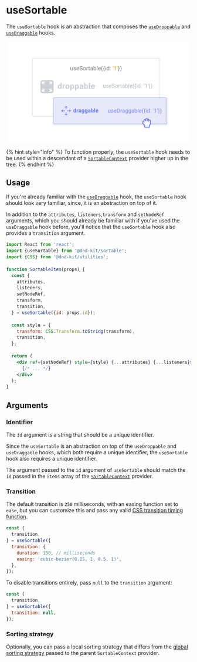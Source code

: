 # useSortable

The `useSortable` hook is an abstraction that composes the [`useDroppable`](../../api-documentation/droppable.md) and [`useDraggable`](../../api-documentation/draggable/) hooks. 

![](../../.gitbook/assets/usesortable-2-.png)

{% hint style="info" %}
To function properly, the `useSortable` hook needs to be used within a descendant of a [`SortableContext`](sortable-context.md) provider higher up in the tree.
{% endhint %}

## Usage

If you're already familiar with the [`useDraggable`](../../api-documentation/draggable/) hook, the `useSortable` hook should look very familiar, since, it is an abstraction on top of it. 

In addition to the `attributes`, `listeners`,`transform`  and `setNodeRef` arguments, which you should already be familiar with if you've used the `useDraggable` hook before, you'll notice that the `useSortable` hook also provides a `transition` argument.

```jsx
import React from 'react';
import {useSortable} from '@dnd-kit/sortable';
import {CSS} from '@dnd-kit/utilities';

function SortableItem(props) {
  const {
    attributes,
    listeners,
    setNodeRef,
    transform,
    transition,
  } = useSortable({id: props.id});
  
  const style = {
    transform: CSS.Transform.toString(transform),
    transition,
  };
  
  return (
    <div ref={setNodeRef} style={style} {...attributes} {...listeners}>
      {/* ... */}
    </div>
  );
}
```

## Arguments

### Identifier

The `id` argument is a string that should be a unique identifier.

Since the `useSortable` is an abstraction on top of the `useDroppable` and `useDraggable` hooks, which both require a unique identifier, the `useSortable` hook also requires a unique identifier.

The argument passed to the `id` argument of `useSortable` should match the `id` passed in the `items` array of the [`SortableContext`](sortable-context.md) provider.

### Transition

The default transition is `250` milliseconds, with an easing function set to `ease`, but you can customize this and pass any valid [CSS transition timing function](https://developer.mozilla.org/en-US/docs/Web/CSS/transition-timing-function).

```javascript
const {
  transition,
} = useSortable({
  transition: {
    duration: 150, // milliseconds
    easing: 'cubic-bezier(0.25, 1, 0.5, 1)',
  },
});
```

To disable transitions entirely, pass `null` to the `transition` argument:

```javascript
const {
  transition,
} = useSortable({
  transition: null,
});
```

### Sorting strategy

Optionally, you can pass a local sorting strategy that differs from the [global sorting strategy](sortable-context.md#strategy) passed to the parent `SortableContext` provider.

